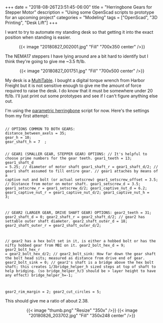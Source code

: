+++
date = "2018-08-26T23:51:45-06:00"
title = "Herringbone Gears for Stepper Motor"
description = "Using some OpenScad scripts to prototype for an upcoming project"
categories = "Modeling"
tags = ["OpenScad", "3D Printing", "Desk Lift"]
+++

I want to try to automate my standing desk so that getting it into the exact position when standing is easier.

<center>
  {{< image "20180827_002001.jpg" "Fill" "700x350 center" />}}
</center>

The NEMA17 steppers I have lying around are a bit hard to identify but I think they're going to give me ~3.5 ft/lb.


<center>
  {{< image "20180827_001751.jpg" "Fill" "700x500 center" />}}
</center>

My desk is a [MultiTable](https://www.multitable.com/product/multitable-manual-mod-table/). I bought a digital torque wrench from Harbor Freight but it is not sensitive enough to give me the amount of force required to raise the desk. I do know that it must be somewhere under 20 ft/lb. I'll just print out some prototypes and see if I can't figure anything else out.

I'm using the [parametric herringbone](https://www.thingiverse.com/thing:6544/files) script for now. Here's the settings from my first attempt:

<code>
// OPTIONS COMMON TO BOTH GEARS:
distance_between_axels = 35;
gear_h = 10;
gear_shaft_h = 7  ;

// GEAR1 (SMALLER GEAR, STEPPER GEAR) OPTIONS:
// It's helpful to choose prime numbers for the gear teeth.
gear1_teeth = 13;
gear1_shaft_d = 5.25;       // diameter of motor shaft
gear1_shaft_r  = gear1_shaft_d/2;
// gear1 shaft assumed to fill entire gear.
// gear1 attaches by means of a captive nut and bolt (or actual setscrew)
gear1_setscrew_offset = 3.5;      // Distance from motor on motor shaft.
gear1_setscrew_d         = 3.5;
gear1_setscrew_r          = gear1_setscrew_d/2;
gear1_captive_nut_d = 6.2;
gear1_captive_nut_r  = gear1_captive_nut_d/2;
gear1_captive_nut_h = 3;

// GEAR2 (LARGER GEAR, DRIVE SHAFT GEAR) OPTIONS:
gear2_teeth = 31;
gear2_shaft_d = 0;
gear2_shaft_r  = gear2_shaft_d/2;
// gear2 has settable outer shaft diameter.
gear2_shaft_outer_d = 18;
gear2_shaft_outer_r  = gear2_shaft_outer_d/2;

// gear2 has a hex bolt set in it, is either a hobbed bolt or has the nifty hobbed gear from MBI on it.
gear2_bolt_hex_d       = 9;
gear2_bolt_hex_r        = gear2_bolt_hex_d/2;
// gear2_bolt_sink: How far down the gear shaft the bolt head sits; measured as distance from drive end of gear.
gear2_bolt_sink          = 0;
// gear2's shaft is a bridge above the hex bolt shaft; this creates 1/3bridge_helper_h sized steps at top of shaft to help bridging.  (so bridge_helper_h/3 should be > layer height to have any effect)
bridge_helper_h=-1;

gear2_rim_margin = 2;
gear2_cut_circles  = 5;
</code>

This should give me a ratio of about 2.38.

<center>
  {{< image "thumb.png" "Resize" "350x" />}}
  {{< image "20180826_203702.jpg" "Fill" "350x248 center" />}}
</center>
